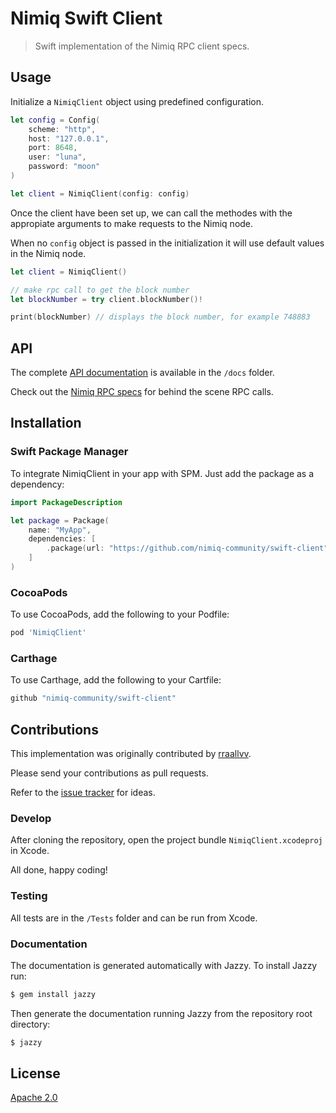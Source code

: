 Nimiq Swift Client
==================

> Swift implementation of the Nimiq RPC client specs.

## Usage

Initialize a `NimiqClient` object using predefined configuration.

```swift
let config = Config(
    scheme: "http",
    host: "127.0.0.1",
    port: 8648,
    user: "luna",
    password: "moon"
)

let client = NimiqClient(config: config)
```

Once the client have been set up, we can call the methodes with the appropiate arguments to make requests to the Nimiq node.

When no `config` object is passed in the initialization it will use default values in the Nimiq node.

```swift
let client = NimiqClient()

// make rpc call to get the block number
let blockNumber = try client.blockNumber()!

print(blockNumber) // displays the block number, for example 748883
```

## API

The complete [API documentation](docs) is available in the `/docs` folder.

Check out the [Nimiq RPC specs](https://github.com/nimiq/core-js/wiki/JSON-RPC-API) for behind the scene RPC calls.

## Installation

### Swift Package Manager

To integrate NimiqClient in your app with SPM. Just add the package as a dependency:

```swift
import PackageDescription

let package = Package(
    name: "MyApp",
    dependencies: [
        .package(url: "https://github.com/nimiq-community/swift-client", from: "0.0.1"),
    ]
)
```

### CocoaPods

To use CocoaPods, add the following to your Podfile:

```sh
pod 'NimiqClient'
```

### Carthage

To use Carthage, add the following to your Cartfile:

```sh
github "nimiq-community/swift-client"
```

## Contributions

This implementation was originally contributed by [rraallvv](https://github.com/rraallvv/).

Please send your contributions as pull requests.

Refer to the [issue tracker](https://github.com/nimiq-community/swift-client/issues) for ideas.

### Develop

After cloning the repository, open the project bundle `NimiqClient.xcodeproj` in Xcode.

All done, happy coding!

### Testing

All tests are in the `/Tests` folder and can be run from Xcode.

### Documentation

The documentation is generated automatically with Jazzy. To install Jazzy run:

```sh
$ gem install jazzy
```

Then generate the documentation running Jazzy from the repository root directory:

```sh
$ jazzy
```

## License

[Apache 2.0](LICENSE.md)

